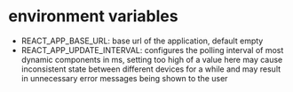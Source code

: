 # environment variables
- REACT_APP_BASE_URL: base url of the application, default empty
- REACT_APP_UPDATE_INTERVAL: configures the polling interval of most dynamic components in ms, setting too high of a value here may cause inconsistent state between different devices for a while and may result in unnecessary error messages being shown to the user